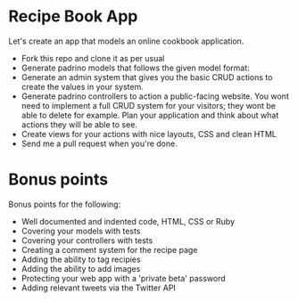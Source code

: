 # Recipe Book App

Let's create an app that models an online cookbook application.

* Fork this repo and clone it as per usual
* Generate padrino models that follows the given model format:
* Generate an admin system that gives you the basic CRUD actions to create the values in your system.
* Generate padrino controllers to action a public-facing website. You wont need to implement a full CRUD system for your visitors; they wont be able to delete for example. Plan your application and think about what actions they will be able to see.
* Create views for your actions with nice layouts, CSS and clean HTML
* Send me a pull request when you're done.

# Bonus points

Bonus points for the following:

* Well documented and indented code, HTML, CSS or Ruby
* Covering your models with tests
* Covering your controllers with tests
* Creating a comment system for the recipe page
* Adding the ability to tag recipies
* Adding the ability to add images
* Protecting your web app with a 'private beta' password
* Adding relevant tweets via the Twitter API

